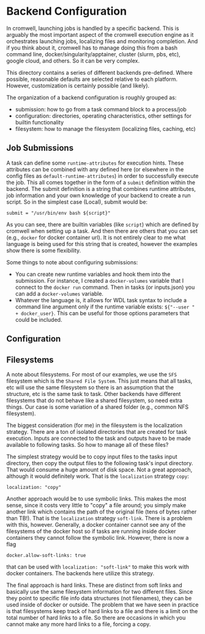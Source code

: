 # Backend Configuration
In cromwell, launching jobs is handled by a specific backend. This is arguably the most important aspect of the cromwell execution engine as it orchestrates launching jobs, localizing files and monitoring completion. And if you think about it, cromwell has to manage doing this from a bash command line, docker/singularity/apptainer, cluster (slurm, pbs, etc), google cloud, and others. So it can be very complex.

This directory contains a series of different backends pre-defined. Where possible, reasonable defaults are selected relative to each platform. However, customization is certainly possible (and likely).

The organization of a backend configuration is roughly grouped as:

- submission: how to go from a task command block to a process/job
- configuration: directories, operating characteristics, other settings for builtin functionality
- filesystem: how to manage the filesystem (localizing files, caching, etc)

## Job Submissions
A task can define some `runtime-attributes` for execution hints. These attributes can be combined with any defined here (or elsewhere in the config files as `default-runtime-attributes`) in order to successfully execute the job. This all comes together in the form of a `submit` definition within the backend. The submit definition is a string that combines runtime attributes, job information and your own knowledge of your backend to create a run script. So in the simplest case (Local), submit would be:
```hocon
submit = "/usr/bin/env bash ${script}"
```

As you can see, there are builtin variables (like `script`) which are defined by cromwell when setting up a task. And then there are others that you can set (e.g., `docker` for docker container url). It is not entirely clear to me what language is being used for this string that is created, however the examples show there is some flexibility.

Some things to note about configuring submissions:

- You can create new runtime variables and hook them into the submission. For instance, I created a `docker-volumes` variable that I connect to the `docker run` command. Then in tasks (or inputs.json) you can add a `docker-volumes` variable. 
- Whatever the language is, it allows for WDL task syntax to include a command line argument only if the runtime variable exists: `${"--user " + docker_user}`. This can be useful for those options parameters that could be included.

## Configuration

## Filesystems
A note about filesystems. For most of our examples, we use the `SFS` filesystem which is the `Shared File System`. This just means that all tasks, etc will use the same filesystem so there is an assumption that the structure, etc is the same task to task. Other backends have different filesystems that do not behave like a shared filesystem, so need extra things. Our case is some variation of a shared folder (e.g., common NFS filesystem). 

The biggest consideration (for me) in the filesystem is the localization strategy. There are a ton of isolated directories that are created for task execution. Inputs are connected to the task and outputs have to be made available to following tasks. So how to manage all of these files?

The simplest strategy would be to copy input files to the tasks input directory, then copy the output files to the following task's input directory. That would consume a huge amount of disk space. Not a great approach, although it would definitely work. That is the `localization` strategy `copy`: 
```
localization: "copy"
```

Another approach would be to use symbolic links. This makes the most sense, since it costs very little to "copy" a file around; you simply make another link which contains the path of the original file (tens of bytes rather than TB!). That is the `localization` strategy `soft-link`. There is a problem with this, however. Generally, a docker container cannot see any of the filesystems of the docker host so if tasks are running inside docker containers they cannot follow the symbolic link. However, there is now a flag 
```
docker.allow-soft-links: true
```

that can be used with `localization: "soft-link"` to make this work with docker containers. The backends here utilize this strategy.

The final approach is hard links. These are distinct from soft links and basically use the same filesystem information for two different files. Since they point to specific file info data structures (not filenames), they can be used inside of docker or outside. The problem that we have seen in practice is that filesystems keep track of hard links to a file and there is a limit on the total number of hard links to a file. So there are occasions in which you cannot make any more hard links to a file, forcing a copy. 